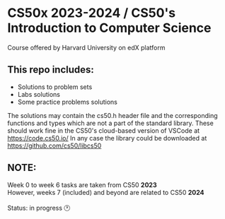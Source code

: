 # CS50x 2023-2024 / CS50's Introduction to Computer Science  
Course offered by Harvard University on edX platform  

## This repo includes:
* Solutions to problem sets
* Labs solutions
* Some practice problems solutions
<a/>

The solutions may contain the cs50.h header file and the corresponding functions and types which are not a part of the standard library.
These should work fine in the CS50's cloud-based version of VSCode at https://code.cs50.io/
In any case the library could be downloaded at https://github.com/cs50/libcs50  
## NOTE:
Week 0 to week 6 tasks are taken from CS50 **2023**
<br>
However, weeks 7 (included) and beyond are related to CS50 **2024**
<br>  <br>
Status: in progress 🕐
